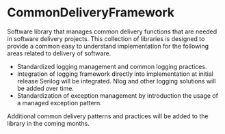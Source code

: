 # CommonDeliveryFramework
Software library that manages common delivery functions that are needed in software delivery projects. 
This collection of libraries is designed to provide a common easy to understand implementation for the following areas related to delivery of software.

- Standardized logging management and common logging practices. 
- Integration of logging framework directly into implementation at initial release Serilog will be integrated. Nlog and other logging solutions will be added over time.
- Standardization of exception management by introduction the usage of a managed exception pattern.

Additional common delivery patterns and practices will be added to the library in the coming months. 
